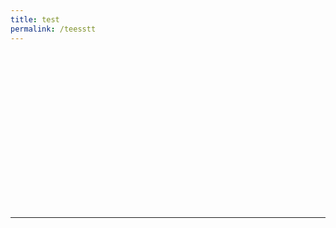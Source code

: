 ```yaml
---
title: test
permalink: /teesstt
---
```

<div style="background-image:url('https://biblioasia.nlb.gov.sg/images/vol-17-issue-2/birdpark/JurongBirdPark_Main.jpg'); width:800px; height:250px; background-position:center;">&nbsp;</div>

<hr>

<style>
    .crop {
        width: 100%;
        height: 270px;
        overflow: hidden;    }

    .crop img {
        width: 100%
        height: 300px;
        margin: -95px;  -70px; 0; -60px;    }
	</style>
  <div class="crop">
        <img src="https://biblioasia.nlb.gov.sg/images/vol-17-issue-2/birdpark/JurongBirdPark_Main.jpg">     
</div>